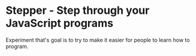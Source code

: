 Stepper - Step through your JavaScript programs
===============================================

Experiment that's goal is to try to make it easier for people to learn how to program.
